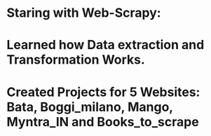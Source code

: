 # Staring with Web-Scrapy: 
# Learned how Data extraction and Transformation Works.
# Created Projects for 5 Websites: Bata, Boggi_milano, Mango, Myntra_IN and Books_to_scrape
